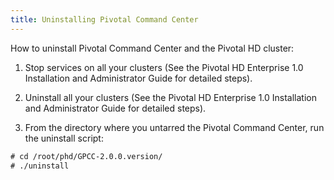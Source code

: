 ```yaml
---
title: Uninstalling Pivotal Command Center
---
```


How to uninstall Pivotal Command Center and the Pivotal HD cluster:

1.   Stop services on all your clusters (See the Pivotal HD Enterprise 1.0 Installation
  and Administrator Guide for detailed steps).

2.   Uninstall all your clusters (See the Pivotal HD Enterprise 1.0 Installation and
  Administrator Guide for detailed steps).

3.   From the directory where you untarred the Pivotal Command Center, run the
  uninstall script:

```xml
# cd /root/phd/GPCC-2.0.0.version/
# ./uninstall

```

